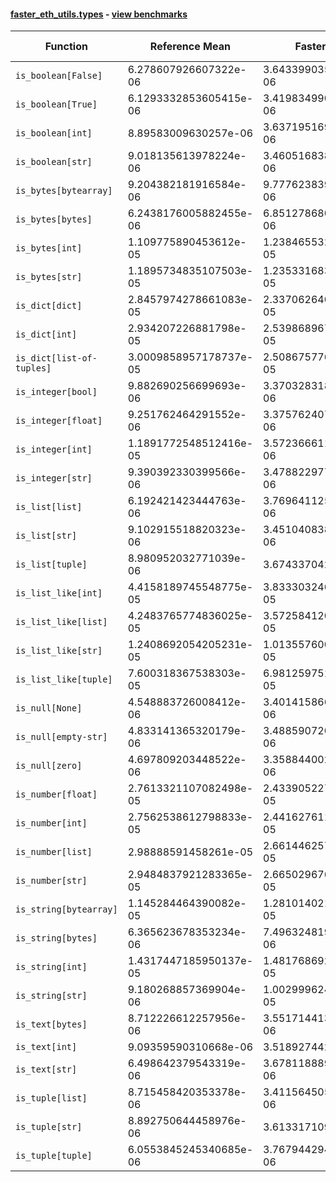 #### [faster_eth_utils.types](https://github.com/BobTheBuidler/faster-eth-utils/blob/master/faster_eth_utils/types.py) - [view benchmarks](https://github.com/BobTheBuidler/faster-eth-utils/blob/master/benchmarks/test_types_benchmarks.py)

| Function | Reference Mean | Faster Mean | % Change | Speedup (%) | x Faster | Faster |
|----------|---------------|-------------|----------|-------------|----------|--------|
| `is_boolean[False]` | 6.278607926607322e-06 | 3.643399035067074e-06 | 41.97% | 72.33% | 1.72x | ✅ |
| `is_boolean[True]` | 6.1293332853605415e-06 | 3.419834990459315e-06 | 44.21% | 79.23% | 1.79x | ✅ |
| `is_boolean[int]` | 8.89583009630257e-06 | 3.6371951690125334e-06 | 59.11% | 144.58% | 2.45x | ✅ |
| `is_boolean[str]` | 9.018135613978224e-06 | 3.460516838989092e-06 | 61.63% | 160.60% | 2.61x | ✅ |
| `is_bytes[bytearray]` | 9.204382181916584e-06 | 9.777623839231244e-06 | -6.23% | -5.86% | 0.94x | ❌ |
| `is_bytes[bytes]` | 6.2438176005882455e-06 | 6.851278680780847e-06 | -9.73% | -8.87% | 0.91x | ❌ |
| `is_bytes[int]` | 1.109775890453612e-05 | 1.2384655329294223e-05 | -11.60% | -10.39% | 0.90x | ❌ |
| `is_bytes[str]` | 1.1895734835107503e-05 | 1.2353316835739157e-05 | -3.85% | -3.70% | 0.96x | ❌ |
| `is_dict[dict]` | 2.8457974278661083e-05 | 2.3370626401389934e-05 | 17.88% | 21.77% | 1.22x | ✅ |
| `is_dict[int]` | 2.934207226881798e-05 | 2.539868967053342e-05 | 13.44% | 15.53% | 1.16x | ✅ |
| `is_dict[list-of-tuples]` | 3.0009858957178737e-05 | 2.508675776488784e-05 | 16.40% | 19.62% | 1.20x | ✅ |
| `is_integer[bool]` | 9.882690256699693e-06 | 3.3703283181200912e-06 | 65.90% | 193.23% | 2.93x | ✅ |
| `is_integer[float]` | 9.251762464291552e-06 | 3.375762407540649e-06 | 63.51% | 174.06% | 2.74x | ✅ |
| `is_integer[int]` | 1.1891772548512416e-05 | 3.5723666118376165e-06 | 69.96% | 232.88% | 3.33x | ✅ |
| `is_integer[str]` | 9.390392330399566e-06 | 3.4788229772951976e-06 | 62.95% | 169.93% | 2.70x | ✅ |
| `is_list[list]` | 6.192421423444763e-06 | 3.769641125201321e-06 | 39.12% | 64.27% | 1.64x | ✅ |
| `is_list[str]` | 9.102915518820323e-06 | 3.4510408383270616e-06 | 62.09% | 163.77% | 2.64x | ✅ |
| `is_list[tuple]` | 8.980952032771039e-06 | 3.67433704200136e-06 | 59.09% | 144.42% | 2.44x | ✅ |
| `is_list_like[int]` | 4.4158189745548775e-05 | 3.833303246504256e-05 | 13.19% | 15.20% | 1.15x | ✅ |
| `is_list_like[list]` | 4.2483765774836025e-05 | 3.5725841206023676e-05 | 15.91% | 18.92% | 1.19x | ✅ |
| `is_list_like[str]` | 1.2408692054205231e-05 | 1.0135576005652811e-05 | 18.32% | 22.43% | 1.22x | ✅ |
| `is_list_like[tuple]` | 7.600318367538303e-05 | 6.981259751106367e-05 | 8.15% | 8.87% | 1.09x | ✅ |
| `is_null[None]` | 4.548883726008412e-06 | 3.4014158664293376e-06 | 25.23% | 33.74% | 1.34x | ✅ |
| `is_null[empty-str]` | 4.833141365320179e-06 | 3.488590720401547e-06 | 27.82% | 38.54% | 1.39x | ✅ |
| `is_null[zero]` | 4.697809203448522e-06 | 3.3588440027664955e-06 | 28.50% | 39.86% | 1.40x | ✅ |
| `is_number[float]` | 2.7613321107082498e-05 | 2.4339052277788017e-05 | 11.86% | 13.45% | 1.13x | ✅ |
| `is_number[int]` | 2.7562538612798833e-05 | 2.4416276117612645e-05 | 11.41% | 12.89% | 1.13x | ✅ |
| `is_number[list]` | 2.98888591458261e-05 | 2.6614462578006515e-05 | 10.96% | 12.30% | 1.12x | ✅ |
| `is_number[str]` | 2.9484837921283365e-05 | 2.6650296761912123e-05 | 9.61% | 10.64% | 1.11x | ✅ |
| `is_string[bytearray]` | 1.145284464390082e-05 | 1.2810140213758262e-05 | -11.85% | -10.60% | 0.89x | ❌ |
| `is_string[bytes]` | 6.365623678353234e-06 | 7.496324819365811e-06 | -17.76% | -15.08% | 0.85x | ❌ |
| `is_string[int]` | 1.4317447185950137e-05 | 1.4817686921968043e-05 | -3.49% | -3.38% | 0.97x | ❌ |
| `is_string[str]` | 9.180268857369904e-06 | 1.0029996244743451e-05 | -9.26% | -8.47% | 0.92x | ❌ |
| `is_text[bytes]` | 8.712226612257956e-06 | 3.551714413044092e-06 | 59.23% | 145.30% | 2.45x | ✅ |
| `is_text[int]` | 9.09359590310668e-06 | 3.51892744207852e-06 | 61.30% | 158.42% | 2.58x | ✅ |
| `is_text[str]` | 6.498642379543319e-06 | 3.6781188898522826e-06 | 43.40% | 76.68% | 1.77x | ✅ |
| `is_tuple[list]` | 8.715458420353378e-06 | 3.4115645051146658e-06 | 60.86% | 155.47% | 2.55x | ✅ |
| `is_tuple[str]` | 8.892750644458976e-06 | 3.61331710926681e-06 | 59.37% | 146.11% | 2.46x | ✅ |
| `is_tuple[tuple]` | 6.0553845245340685e-06 | 3.7679442945846415e-06 | 37.78% | 60.71% | 1.61x | ✅ |
